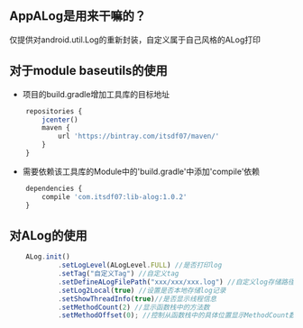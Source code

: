 ## AppALog是用来干嘛的？
仅提供对android.util.Log的重新封装，自定义属于自己风格的ALog打印

## 对于module baseutils的使用
* 项目的build.gradle增加工具库的目标地址
```javascript
    repositories {
        jcenter()
        maven {
            url 'https://bintray.com/itsdf07/maven/'
        }
    }
```
* 需要依赖该工具库的Module中的'build.gradle'中添加'compile'依赖
```javascript
    dependencies {
        compile 'com.itsdf07:lib-alog:1.0.2'
    }
```
## 对ALog的使用
```javascript
    ALog.init()
            .setLogLevel(ALogLevel.FULL) //是否打印log
            .setTag("自定义Tag") //自定义tag
            .setDefineALogFilePath("xxx/xxx/xxx.log") //自定义log存储路径
            .setLog2Local(true) //设置是否本地存储log记录
            .setShowThreadInfo(true)//是否显示线程信息
            .setMethodCount(2) //显示函数栈中的方法数
            .setMethodOffset(0); //控制从函数栈中的具体位置显示MethodCount数量的函数
```


